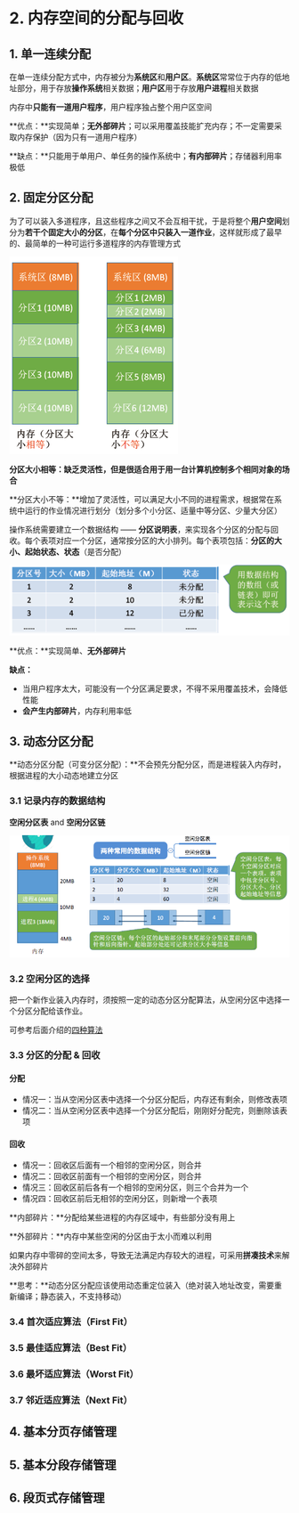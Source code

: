 # 2. 内存空间的分配与回收

## 1. 单一连续分配

在单一连续分配方式中，内存被分为**系统区**和**用户区**。**系统区**常常位于内存的低地址部分，用于存放**操作系统**相关数据；**用户区**用于存放**用户进程**相关数据

内存中**只能有一道用户程序**，用户程序独占整个用户区空间

**优点：**实现简单；**无外部碎片**；可以采用覆盖技能扩充内存；不一定需要采取内存保护（因为只有一道用户程序）

**缺点：**只能用于单用户、单任务的操作系统中；**有内部碎片**；存储器利用率极低

## 2. 固定分区分配

为了可以装入多道程序，且这些程序之间又不会互相干扰，于是将整个**用户空间**划分为**若干个固定大小的分区**，在**每个分区中只装入一道作业**，这样就形成了最早的、最简单的一种可运行多道程序的内存管理方式

![](../.gitbook/assets/image%20%2837%29.png)

**分区大小相等：**缺乏灵活性，但是很**适合用于用一台计算机控制多个相同对象的场合**

**分区大小不等：**增加了灵活性，可以满足大小不同的进程需求，根据常在系统中运行的作业情况进行划分（划分多个小分区、适量中等分区、少量大分区）

操作系统需要建立一个数据结构 —— **分区说明表**，来实现各个分区的分配与回收。每个表项对应一个分区，通常按分区的大小排列。每个表项包括：**分区的大小、起始状态、状态**（是否分配）

![](../.gitbook/assets/image%20%2834%29.png)

**优点：**实现简单、**无外部碎片**

**缺点：**

* 当用户程序太大，可能没有一个分区满足要求，不得不采用覆盖技术，会降低性能
* **会产生内部碎片**，内存利用率低

## 3. 动态分区分配

**动态分区分配（可变分区分配）：**不会预先分配分区，而是进程装入内存时，根据进程的大小动态地建立分区

### 3.1 记录内存的数据结构

**空闲分区表** and **空闲分区链**

![](../.gitbook/assets/image%20%2832%29.png)

### 3.2 空闲分区的选择

把一个新作业装入内存时，须按照一定的动态分区分配算法，从空闲分区中选择一个分区分配给该作业。

可参考后面介绍的[四种算法](2.-nei-cun-kong-jian-de-fen-pei-yu-hui-shou.md#34-shou-ci-kuo-ying-suan-fa-first-fit)

### 3.3 分区的分配 & 回收

#### 分配

* 情况一：当从空闲分区表中选择一个分区分配后，内存还有剩余，则修改表项
* 情况二：当从空闲分区表中选择一个分区分配后，刚刚好分配完，则删除该表项

#### 回收

* 情况一：回收区后面有一个相邻的空闲分区，则合并
* 情况二：回收区前面有一个相邻的空闲分区，则合并
* 情况三：回收区前后各有一个相邻的空闲分区，则三个合并为一个
* 情况四：回收区前后无相邻的空闲分区，则新增一个表项

**内部碎片：**分配给某些进程的内存区域中，有些部分没有用上

**外部碎片：**内存中某些空闲的分区由于太小而难以利用

如果内存中零碎的空间太多，导致无法满足内存较大的进程，可采用**拼凑技术**来解决外部碎片

**思考：**动态分区分配应该使用动态重定位装入（绝对装入地址改变，需要重新编译；静态装入，不支持移动）

### 3.4 首次适应算法（First Fit）

### 3.5 最佳适应算法（Best Fit）

### 3.6 最坏适应算法（Worst Fit）

### 3.7 邻近适应算法（Next Fit）

## 4. 基本分页存储管理

## 5. 基本分段存储管理

## 6. 段页式存储管理



